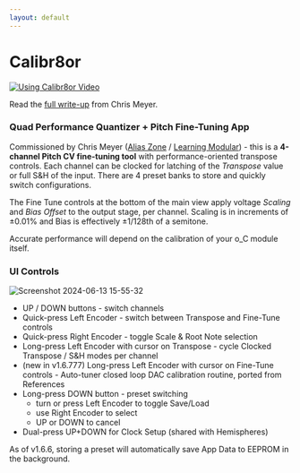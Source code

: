 ```yaml
---
layout: default
---
```

# Calibr8or

[![Using Calibr8or Video](http://img.youtube.com/vi/Eyb4olZm7qM/0.jpg)](http://www.youtube.com/watch?v=Eyb4olZm7qM "Using the Calibr8or firmware for Ornament & Crime to make your Eurorack oscillators track correctly")

Read the [full write-up](https://learningmodular.com/calibr8or/) from Chris Meyer.

### Quad Performance Quantizer + Pitch Fine-Tuning App
Commissioned by Chris Meyer ([Alias Zone](https://aliaszone.com/) / [Learning Modular](https://learningmodular.com/)) - this is a **4-channel Pitch CV fine-tuning tool** with performance-oriented transpose controls. Each channel can be clocked for latching of the _Transpose_ value or full S&H of the input. There are 4 preset banks to store and quickly switch configurations.

The Fine Tune controls at the bottom of the main view apply voltage _Scaling_ and _Bias Offset_ to the output stage, per channel. Scaling is in increments of ±0.01% and Bias is effectively ±1/128th of a semitone.

Accurate performance will depend on the calibration of your o_C module itself.

### UI Controls
![Screenshot 2024-06-13 15-55-32](https://github.com/djphazer/O_C-Phazerville/assets/109086194/1993a0d6-eeb6-444d-b6b8-3579fde9c4cc)

- UP / DOWN buttons - switch channels
- Quick-press Left Encoder - switch between Transpose and Fine-Tune controls
- Quick-press Right Encoder - toggle Scale & Root Note selection
- Long-press Left Encoder with cursor on Transpose - cycle Clocked Transpose / S&H modes per channel
- (new in v1.6.777) Long-press Left Encoder with cursor on Fine-Tune controls - Auto-tuner closed loop DAC calibration routine, ported from References
- Long-press DOWN button - preset switching
  - turn or press Left Encoder to toggle Save/Load
  - use Right Encoder to select
  - UP or DOWN to cancel
- Dual-press UP+DOWN for Clock Setup (shared with Hemispheres)

As of v1.6.6, storing a preset will automatically save App Data to EEPROM in the background.
